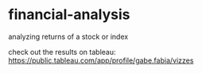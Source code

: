 # financial-analysis
analyzing returns of a stock or index

check out the results on tableau: https://public.tableau.com/app/profile/gabe.fabia/vizzes
